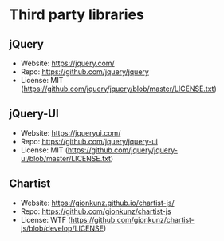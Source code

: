 # Third party libraries

## jQuery
- Website: https://jquery.com/
- Repo: https://github.com/jquery/jquery
- License: MIT (https://github.com/jquery/jquery/blob/master/LICENSE.txt)

## jQuery-UI
- Website: https://jqueryui.com/
- Repo: https://github.com/jquery/jquery-ui
- License: MIT (https://github.com/jquery/jquery-ui/blob/master/LICENSE.txt)

## Chartist
- Website: https://gionkunz.github.io/chartist-js/
- Repo: https://github.com/gionkunz/chartist-js
- License: WTF (https://github.com/gionkunz/chartist-js/blob/develop/LICENSE)
